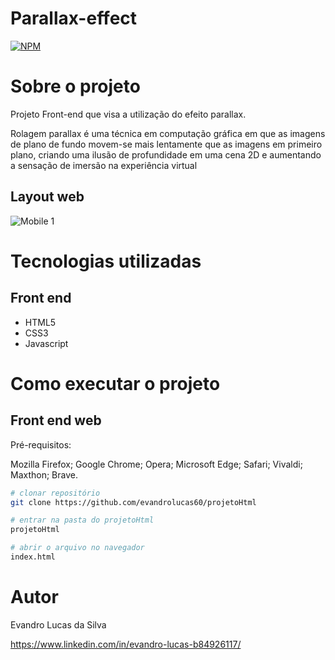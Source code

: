 # Parallax-effect
[![NPM](https://img.shields.io/npm/l/react)](https://github.com/evandrolucas60) 

# Sobre o projeto

Projeto Front-end que visa a utilização do efeito parallax.

Rolagem parallax é uma técnica em computação gráfica em que as imagens de plano de fundo movem-se mais lentamente que as imagens em primeiro plano, criando uma ilusão de profundidade em uma cena 2D e aumentando a sensação de imersão na experiência virtual

## Layout web
![Mobile 1](https://github.com/evandrolucas60/readme-assets-repository/blob/main/EfeitoParallaxMoonlight.gif)

# Tecnologias utilizadas

## Front end
- HTML5 
- CSS3
- Javascript


# Como executar o projeto

## Front end web
Pré-requisitos:

Mozilla Firefox;
Google Chrome;
Opera;
Microsoft Edge;
Safari;
Vivaldi;
Maxthon;
Brave.

```bash
# clonar repositório
git clone https://github.com/evandrolucas60/projetoHtml

# entrar na pasta do projetoHtml
projetoHtml

# abrir o arquivo no navegador
index.html 
```

# Autor

Evandro Lucas da Silva

https://www.linkedin.com/in/evandro-lucas-b84926117/
